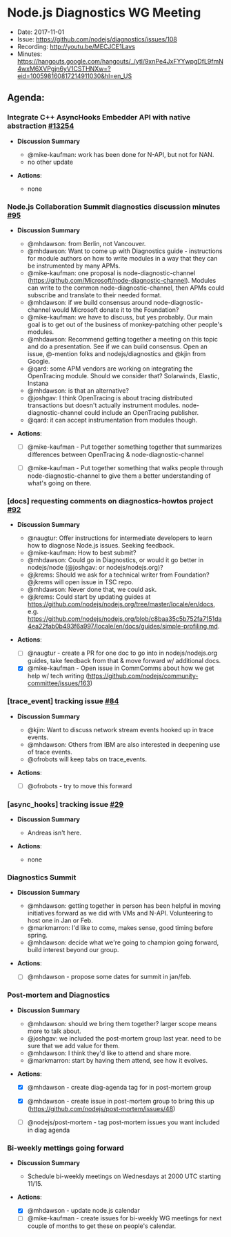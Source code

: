 # Node.js Diagnostics WG Meeting

* Date: 2017-11-01
* Issue: https://github.com/nodejs/diagnostics/issues/108
* Recording: <http://youtu.be/MECJCE1Lavs>
* Minutes: <https://hangouts.google.com/hangouts/_/ytl/9xnPe4JxFYYwpgDfL9fmN4wxM6XVPgjn6yV1CSTHNXw=?eid=100598160817214911030&hl=en_US>


## Agenda:

### Integrate C++ AsyncHooks Embedder API with native abstraction [#13254](https://github.com/nodejs/node/issues/13254)

  - **Discussion Summary**
    - @mike-kaufman: work has been done for N-API, but not for NAN.
    - no other update
    
  - **Actions**: 
    - none

### Node.js Collaboration Summit diagnostics discussion minutes [#95](https://github.com/nodejs/diagnostics/issues/95)

  - **Discussion Summary**
    - @mhdawson: from Berlin, not Vancouver.
    - @mhdawson: Want to come up with Diagnostics guide - instructions for module authors on how to write modules in a way that they can be instrumented by many APMs.
    - @mike-kaufman: one proposal is node-diagnostic-channel (https://github.com/Microsoft/node-diagnostic-channel). Modules can write to the common node-diagnostic-channel, then APMs could subscribe and translate to their needed format.
    - @mhdawson: if we build consensus around node-diagnostic-channel would Microsoft donate it to the Foundation?
    - @mike-kaufman: we have to discuss, but yes probably. Our main goal is to get out of the business of monkey-patching other people's modules.
    - @mhdawson: Recommend getting together a meeting on this topic and do a presentation. See if we can build consensus. Open an issue, @-mention folks and nodejs/diagnostics and @kjin from Google.
    - @qard: some APM vendors are working on integrating the OpenTracing module. Should we consider that? Solarwinds, Elastic, Instana
    - @mhdawson: is that an alternative?
    - @joshgav: I think OpenTracing is about tracing distributed transactions but doesn't actually instrument modules. node-diagnostic-channel could include an OpenTracing publisher.
    - @qard: it can accept instrumentation from modules though.

  - **Actions**:
     - [ ] @mike-kaufman - Put together something together that summarizes differences between OpenTracing & node-diagnostic-channel 
     - [ ] @mike-kaufman - Put together something that walks people through node-diagnostic-channel to give them a better understanding of what's going on there.


### \[docs\] requesting comments on diagnostics-howtos project [#92](https://github.com/nodejs/diagnostics/issues/92)

  - **Discussion Summary**
    - @naugtur: Offer instructions for intermediate developers to learn how to diagnose Node.js issues. Seeking feedback.
    - @mike-kaufman: How to best submit?
    - @mhdawson: Could go in Diagnostics, or would it go better in nodejs/node (@joshgav: or nodejs/nodejs.org)?
    - @jkrems: Should we ask for a technical writer from Foundation? @jkrems will open issue in TSC repo.
    - @mhdawson: Never done that, we could ask.
    - @jkrems: Could start by updating guides at https://github.com/nodejs/nodejs.org/tree/master/locale/en/docs, e.g. https://github.com/nodejs/nodejs.org/blob/c8baa35c5b752fa7151da4ea22fab0b493f6a997/locale/en/docs/guides/simple-profiling.md.

  - **Actions**:
    - [ ] @naugtur  - create a PR for one doc to go into in nodejs/nodejs.org guides, take feedback from that & move forward w/ additional docs.
    - [x] @mike-kaufman - Open issue in CommComms about how we get help w/ tech writing (https://github.com/nodejs/community-committee/issues/163)

### \[trace_event\] tracking issue [#84](https://github.com/nodejs/diagnostics/issues/84)

  - **Discussion Summary**
    - @kjin: Want to discuss network stream events hooked up in trace events.
    - @mhdawson: Others from IBM are also interested in deepening use of trace events.
    - @ofrobots will keep tabs on trace_events.

  - **Actions**:
    - [ ] @ofrobots - try to move this forward 

### \[async_hooks\] tracking issue [#29](https://github.com/nodejs/diagnostics/issues/29)


  - **Discussion Summary**
    - Andreas isn't here.

  - **Actions**:  
    - none

### Diagnostics Summit

  - **Discussion Summary**
    - @mhdawson: getting together in person has been helpful in moving initiatives forward as we did with VMs and N-API. Volunteering to host one in Jan or Feb.
    - @markmarron: I'd like to come, makes sense, good timing before spring.
    - @mhdawson: decide what we're going to champion going forward, build interest beyond our group.

  - **Actions**:
    - [ ] @mhdawson  - propose some dates for summit in jan/feb.

### Post-mortem and Diagnostics

  - **Discussion Summary**
    - @mhdawson: should we bring them together? larger scope means more to talk about.
    - @joshgav: we included the post-mortem group last year. need to be sure that we add value for them.
    - @mhdawson: I think they'd like to attend and share more.
    - @markmarron: start by having them attend, see how it evolves.

  - **Actions**:
    - [x] @mhdawson  - create diag-agenda tag for in post-mortem group
    - [x] @mhdawson  - create issue in post-mortem group to bring this up (https://github.com/nodejs/post-mortem/issues/48)
    - [ ] @nodejs/post-mortem  - tag post-mortem issues you want included in diag agenda


### Bi-weekly mettings going forward

  - **Discussion Summary**
     - Schedule bi-weekly meetings on Wednesdays at 2000 UTC starting 11/15.
     
  - **Actions**:
    - [x] @mhdawson  - update node.js calendar
    - [ ] @mike-kaufman - create issues for bi-weekly WG meetings for next couple of months to get these on people's calendar.
